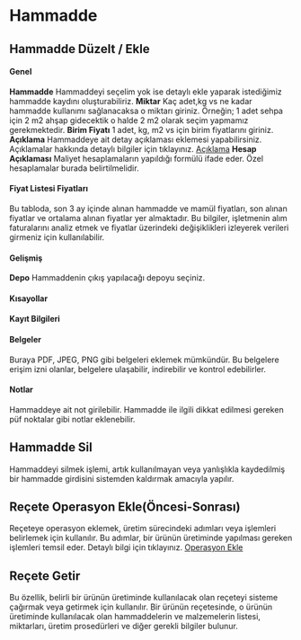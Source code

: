 
# Hammadde 

## Hammadde Düzelt / Ekle

#### Genel

**Hammadde** Hammaddeyi seçelim yok ise detaylı ekle yaparak istediğimiz hammadde kaydını oluşturabiliriz.
**Miktar** Kaç adet,kg vs ne kadar hammadde kullanımı sağlanacaksa o miktarı giriniz. Örneğin; 1 adet sehpa için 2 m2 ahşap gidecektik o halde 2 m2 olarak seçim yapmamız gerekmektedir.
**Birim Fiyatı** 1 adet, kg, m2 vs için birim fiyatlarını giriniz.
**Açıklama** Hammaddeye ait detay açıklaması eklemesi yapabilirsiniz. Açıklamalar hakkında detaylı bilgiler için tıklayınız. [Açıklama](../TemelOzellikler/Aciklama.md)
**Hesap Açıklaması** Maliyet hesaplamaların yapıldığı formülü ifade eder. Özel hesaplamalar burada belirtilmelidir.

#### Fiyat Listesi Fiyatları 

Bu tabloda, son 3 ay içinde alınan hammadde ve mamül fiyatları, son alınan fiyatlar ve ortalama alınan fiyatlar yer almaktadır. 
Bu bilgiler, işletmenin alım faturalarını analiz etmek ve fiyatlar üzerindeki değişiklikleri izleyerek verileri girmeniz için kullanılabilir.

#### Gelişmiş

**Depo** Hammaddenin çıkış yapılacağı depoyu seçiniz. 

#### Kısayollar

#### Kayıt Bilgileri

#### Belgeler 

Buraya PDF, JPEG, PNG gibi belgeleri eklemek mümkündür. Bu belgelere erişim izni olanlar, belgelere ulaşabilir, indirebilir ve kontrol edebilirler. 

#### Notlar 

Hammaddeye ait not girilebilir. Hammadde ile ilgili dikkat edilmesi gereken püf noktalar gibi notlar eklenebilir.


## Hammadde Sil

Hammaddeyi silmek işlemi, artık kullanılmayan veya yanlışlıkla kaydedilmiş bir hammadde girdisini sistemden kaldırmak amacıyla yapılır.

## Reçete Operasyon Ekle(Öncesi-Sonrası)

Reçeteye operasyon eklemek, üretim sürecindeki adımları veya işlemleri belirlemek için kullanılır. 
Bu adımlar, bir ürünün üretiminde yapılması gereken işlemleri temsil eder. 
Detaylı bilgi için tıklayınız. [Operasyon Ekle](../Uretim/OperasyonEkle.md)

## Reçete Getir

Bu özellik, belirli bir ürünün üretiminde kullanılacak olan reçeteyi sisteme çağırmak veya getirmek için kullanılır. 
Bir ürünün reçetesinde, o ürünün üretiminde kullanılacak olan hammaddelerin ve malzemelerin listesi, miktarları, üretim prosedürleri ve diğer gerekli bilgiler bulunur.



